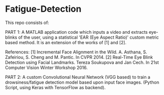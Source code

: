 # Fatigue-Detection

This repo consists of:

PART 1:
A MATLAB application code which inputs a video and extracts eye-blinks of the user, using a statistical 'EAR (Eye Aspect Ratio)' custom metric based method.
It is an extension of the works of [1] and [2].

References:
[1] Incremental Face Alignment in the Wild. A. Asthana, S. Zafeiriou, S. Cheng and M. Pantic. In CVPR 2014.
[2] Real-Time Eye Blink Detection using Facial Landmarks. Tereza Soukupova and Jan Cech. In 21st Computer Vision Winter Workshop 2016.

PART 2:
A custom Convolutional Neural Network (VGG based) to train a drowsiness/fatigue detection model based upon input face images.
(Python Script, using Keras with TensorFlow as backend).
